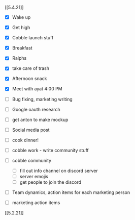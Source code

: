 [[5.4.21]]
-   [x] Wake up
-   [x] Get high
-   [x] Cobble launch stuff
-   [x] Breakfast
-   [x] Ralphs
-   [x] take care of trash
-   [x] Afternoon snack
-   [x] Meet with ayat 4:00 PM
-   [ ] Bug fixing, marketing writing
-   [ ] Google oauth research
-   [ ] get anton to make mockup
-   [ ] Social media post
-   [ ] cook dinner!
- [ ] cobble work - write community stuff
-  [ ] cobble community
	- [ ] fill out info channel on discord server
	- [ ] server emojis
	- [ ] get people to join the discord
-   [ ] Team dynamics, action items for each marketing person
- [ ] marketing action items



[[5.2.21]]